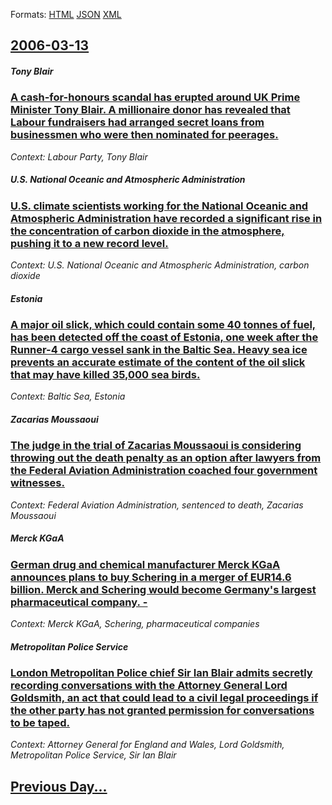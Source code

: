 
Formats: [HTML](2006/03/13/index.html)  [JSON](2006/03/13/index.json)  [XML](2006/03/13/index.xml)  

## [2006-03-13](/news/2006/03/13/index.md)

##### Tony Blair
### [ A cash-for-honours scandal has erupted around UK Prime Minister Tony Blair. A millionaire donor has revealed that Labour fundraisers had arranged secret loans from businessmen who were then nominated for peerages. ](/news/2006/03/13/a-cash-for-honours-scandal-has-erupted-around-uk-prime-minister-tony-blair-a-millionaire-donor-has-revealed-that-labour-fundraisers-had-ar.md)
_Context: Labour Party, Tony Blair_

##### U.S.  National Oceanic and Atmospheric Administration
### [ U.S. climate scientists working for the National Oceanic and Atmospheric Administration have recorded a significant rise in the concentration of carbon dioxide in the atmosphere, pushing it to a new record level. ](/news/2006/03/13/u-s-climate-scientists-working-for-the-national-oceanic-and-atmospheric-administration-have-recorded-a-significant-rise-in-the-concentrati.md)
_Context: U.S.  National Oceanic and Atmospheric Administration, carbon dioxide_

##### Estonia
### [ A major oil slick, which could contain some 40 tonnes of fuel, has been detected off the coast of Estonia, one week after the Runner-4 cargo vessel sank in the Baltic Sea. Heavy sea ice prevents an accurate estimate of the content of the oil slick that may have killed 35,000 sea birds. ](/news/2006/03/13/a-major-oil-slick-which-could-contain-some-40-tonnes-of-fuel-has-been-detected-off-the-coast-of-estonia-one-week-after-the-runner-4-carg.md)
_Context: Baltic Sea, Estonia_

##### Zacarias Moussaoui
### [ The judge in the trial of Zacarias Moussaoui is considering throwing out the death penalty as an option after lawyers from the Federal Aviation Administration coached four government witnesses. ](/news/2006/03/13/the-judge-in-the-trial-of-zacarias-moussaoui-is-considering-throwing-out-the-death-penalty-as-an-option-after-lawyers-from-the-federal-avia.md)
_Context: Federal Aviation Administration, sentenced to death, Zacarias Moussaoui_

##### Merck KGaA
### [ German drug and chemical manufacturer Merck KGaA announces plans to buy Schering in a merger of EUR14.6 billion. Merck and Schering would become Germany's largest pharmaceutical company.&nbsp;- ](/news/2006/03/13/german-drug-and-chemical-manufacturer-merck-kgaa-announces-plans-to-buy-schering-in-a-merger-of-a-14-6-billion-merck-and-schering-would-b.md)
_Context: Merck KGaA, Schering, pharmaceutical companies_

##### Metropolitan Police Service
### [ London Metropolitan Police chief Sir Ian Blair admits secretly recording conversations with the Attorney General Lord Goldsmith, an act that could lead to a civil legal proceedings if the other party has not granted permission for conversations to be taped. ](/news/2006/03/13/london-metropolitan-police-chief-sir-ian-blair-admits-secretly-recording-conversations-with-the-attorney-general-lord-goldsmith-an-act-tha.md)
_Context: Attorney General for England and Wales, Lord Goldsmith, Metropolitan Police Service, Sir Ian Blair_

## [Previous Day...](/news/2006/03/12/index.md)

